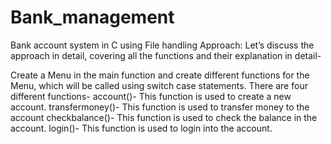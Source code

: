 # Bank_management
Bank account system in C using File handling
Approach:
Let’s discuss the approach in detail, covering all the functions and their explanation in detail-

Create a Menu in the main function and create different functions for the Menu, which will be called using switch case statements. There are four different functions-
account()- This function is used to create a new account.
transfermoney()- This function is used to transfer money to the account
checkbalance()- This function is used to check the balance in the account.
login()- This function is used to login into the account.
